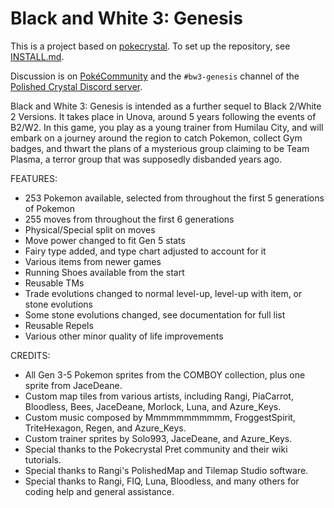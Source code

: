 # Black and White 3: Genesis

This is a project based on [pokecrystal](https://github.com/pret/pokecrystal).
To set up the repository, see [INSTALL.md](INSTALL.md).

Discussion is on [PokéCommunity](https://www.pokecommunity.com/showthread.php?t=421687)
and the `#bw3-genesis` channel of the [Polished Crystal Discord server](https://discord.gg/ZK5pqK8).

Black and White 3: Genesis is intended as a further sequel to Black 2/White 2 Versions. It takes place in Unova, around 5 years following the events of B2/W2. In this game, you play as a young trainer from Humilau City, and will embark on a journey around the region to catch Pokemon, collect Gym badges, and thwart the plans of a mysterious group claiming to be Team Plasma, a terror group that was supposedly disbanded years ago.

FEATURES:
 - 253 Pokemon available, selected from throughout the first 5 generations of Pokemon
 - 255 moves from throughout the first 6 generations
 - Physical/Special split on moves
 - Move power changed to fit Gen 5 stats
 - Fairy type added, and type chart adjusted to account for it
 - Various items from newer games
 - Running Shoes available from the start
 - Reusable TMs
 - Trade evolutions changed to normal level-up, level-up with item, or stone evolutions
 - Some stone evolutions changed, see documentation for full list
 - Reusable Repels
 - Various other minor quality of life improvements

CREDITS:
 - All Gen 3-5 Pokemon sprites from the COMBOY collection, plus one sprite from JaceDeane.
 - Custom map tiles from various artists, including Rangi, PiaCarrot, Bloodless, Bees, JaceDeane, Morlock, Luna, and Azure_Keys.
 - Custom music composed by Mmmmmmmmmmm, FroggestSpirit, TriteHexagon, Regen, and Azure_Keys.
 - Custom trainer sprites by Solo993, JaceDeane, and Azure_Keys.
 - Special thanks to the Pokecrystal Pret community and their wiki tutorials.
 - Special thanks to Rangi's PolishedMap and Tilemap Studio software.
 - Special thanks to Rangi, FIQ, Luna, Bloodless, and many others for coding help and general assistance.